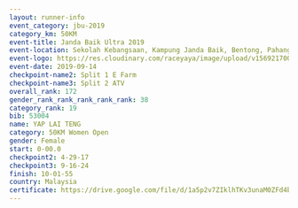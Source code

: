 ```yaml
---
layout: runner-info 
event_category: jbu-2019 
category_km: 50KM 
event-title: Janda Baik Ultra 2019 
event-location: Sekolah Kebangsaan, Kampung Janda Baik, Bentong, Pahang, Malaysia 
event-logo: https://res.cloudinary.com/raceyaya/image/upload/v1569217009/logo/janda-baik_vch1pc.jpg 
event-date: 2019-09-14 
checkpoint-name2: Split 1 E Farm 
checkpoint-name3: Split 2 ATV 
overall_rank: 172
gender_rank_rank_rank_rank_rank: 38
category_rank: 19
bib: 53004
name: YAP LAI TENG
category: 50KM Women Open
gender: Female
start: 0-00.0
checkpoint2: 4-29-17
checkpoint3: 9-16-24
finish: 10-01-55
country: Malaysia
certificate: https://drive.google.com/file/d/1a5p2v7ZIklhTKv3unaM0ZFd4bvd6mTpu/view?usp=sharing
---
```

